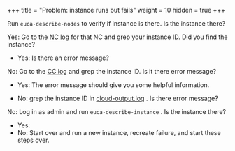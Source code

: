 +++
title = "Problem: instance runs but fails"
weight = 10
hidden = true
+++

Run `euca-describe-nodes` to verify if instance is there. Is the instance there? 

Yes: Go to the [NC log](../troubleshooting-guide/ts_logs.dita) for that NC and grep your instance ID. Did you find the instance? 

* Yes: Is there an error message? 


No: Go to the [CC log](../troubleshooting-guide/ts_logs.dita) and grep the instance ID. Is it there error message? 

* Yes: The error message should give you some helpful information. 


* No: grep the instance ID in [cloud-output.log](../troubleshooting-guide/ts_logs.dita) . Is there error message? 


No: Log in as admin and run `euca-describe-instance` . Is the instance there? 

* Yes: 
* No: Start over and run a new instance, recreate failure, and start these steps over. 


